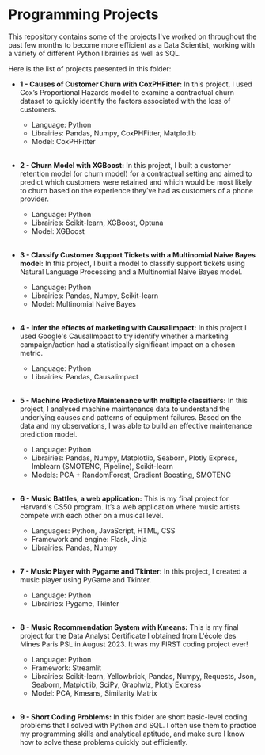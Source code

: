 # Programming Projects
This repository contains some of the projects I've worked on throughout the past few months to become more efficient as a Data Scientist, working with a variety of different Python librairies as well as SQL.

Here is the list of projects presented in this folder:

  - **1 - Causes of Customer Churn with CoxPHFitter:** In this project, I used Cox’s Proportional Hazards model to examine a contractual churn dataset to quickly identify the factors associated with the loss of customers.
    - Language: Python
    - Librairies: Pandas, Numpy, CoxPHFitter, Matplotlib 
    - Model: CoxPHFitter <br /> <br />
    
  - **2 - Churn Model with XGBoost:** In this project, I built a customer retention model (or churn model) for a contractual setting and aimed to predict which customers were retained and which would be most likely to churn based on the experience they’ve had as customers of a phone provider.
    - Language: Python
    - Librairies: Scikit-learn, XGBoost, Optuna
    - Model: XGBoost <br /> <br />
 
  - **3 - Classify Customer Support Tickets with a Multinomial Naive Bayes model:** In this project, I built a model to classify support tickets using Natural Language Processing and a Multinomial Naive Bayes model.
    - Language: Python
    - Librairies: Pandas, Numpy, Scikit-learn
    - Model: Multinomial Naive Bayes <br /> <br />

  - **4 - Infer the effects of marketing with CausalImpact:** In this project I used Google's CausalImpact to try identify whether a marketing campaign/action had a statistically significant impact on a chosen metric.
    - Language: Python
    - Librairies: Pandas, Causalimpact  <br /> <br />
  
  - **5 - Machine Predictive Maintenance with multiple classifiers:** In this project, I analysed machine maintenance data to understand the underlying causes and patterns of equipment failures. Based on the data and my observations, I was able to build an effective maintenance prediction model.
    - Language: Python
    - Librairies: Pandas, Numpy, Matplotlib, Seaborn, Plotly Express, Imblearn (SMOTENC, Pipeline), Scikit-learn
    - Models: PCA + RandomForest, Gradient Boosting, SMOTENC <br /> <br />

  - **6 - Music Battles, a web application:** This is my final project for Harvard's CS50 program. It’s a web application where music artists compete with each other on a musical level.
    - Languages: Python, JavaScript, HTML, CSS
    - Framework and engine: Flask, Jinja
    - Librairies: Pandas, Numpy <br /> <br />

  - **7 - Music Player with Pygame and Tkinter:** In this project, I created a music player using PyGame and Tkinter.
    - Language: Python
    - Librairies: Pygame, Tkinter <br /> <br />
 
  - **8 - Music Recommendation System with Kmeans:** This is my final project for the Data Analyst Certificate I obtained from L'école des Mines Paris PSL in August 2023. It was my FIRST coding project ever!
    - Language: Python
    - Framework: Streamlit
    - Librairies: Scikit-learn, Yellowbrick, Pandas, Numpy, Requests, Json, Seaborn, Matplotlib, SciPy, Graphviz, Plotly Express
    - Model: PCA, Kmeans, Similarity Matrix<br /> <br />
 
  - **9 - Short Coding Problems:** In this folder are short basic-level coding problems that I solved with Python and SQL. I often use them to practice my programming skills and analytical aptitude, and make sure I know how to solve these problems quickly but efficiently.


